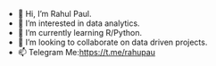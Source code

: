 - 👋 Hi, I’m Rahul Paul.
- 👀 I’m interested in data analytics.
- 🌱 I’m currently learning R/Python.
- 💞️ I’m looking to collaborate on data driven projects. 
- 📫 Telegram Me:https://t.me/rahupau

<!---
Rahupau99/Rahupau99 is a ✨ special ✨ repository because its `README.md` (this file) appears on your GitHub profile.
You can click the Preview link to take a look at your changes.
--->
